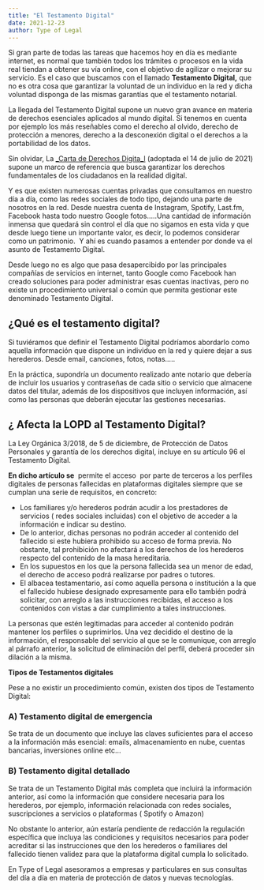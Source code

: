 ```yaml
---
title: "El Testamento Digital"
date: 2021-12-23
author: Type of Legal
---
```


Si gran parte de todas las tareas que hacemos hoy en día es mediante internet, es normal que también todos los trámites o procesos en la vida real tiendan a obtener su vía online, con el objetivo de agilizar o mejorar su servicio. Es el caso que buscamos con el llamado **Testamento Digital,** que no es otra cosa que garantizar la voluntad de un individuo en la red y dicha voluntad disponga de las mismas garantías que el testamento notarial. 

La llegada del Testamento Digital supone un nuevo gran avance en materia de derechos esenciales aplicados al mundo digital. Si tenemos en cuenta por ejemplo los más reseñables como el derecho al olvido, derecho de protección a menores, derecho a la desconexión digital o el derechos a la portabilidad de los datos.

Sin olvidar, La [_Carta de Derechos Digita_l](https://typeoflegal.com/carta-de-derechos-digitales/) (adoptada el 14 de julio de 2021) supone un marco de referencia que busca garantizar los derechos fundamentales de los ciudadanos en la realidad digital.

Y es que existen numerosas cuentas privadas que consultamos en nuestro día a día, como las redes sociales de todo tipo, dejando una parte de nosotros en la red. Desde nuestra cuenta de Instagram, Spotify, Last.fm, Facebook hasta todo nuestro Google fotos…..Una cantidad de información inmensa que quedará sin control el día que no sigamos en esta vida y que desde luego tiene un importante valor, es decir, lo podemos considerar como un patrimonio.  Y ahí es cuando pasamos a entender por donde va el asunto de Testamento Digital.

Desde luego no es algo que pasa desapercibido por las principales compañías de servicios en internet, tanto Google como Facebook han creado soluciones para poder administrar esas cuentas inactivas, pero no existe un procedimiento universal o común que permita gestionar este denominado Testamento Digital.

¿Qué es el testamento digital?
------------------------------

Si tuviéramos que definir el Testamento Digital podríamos abordarlo como aquella información que dispone un individuo en la red y quiere dejar a sus herederos. Desde email, canciones, fotos, notas…..

En la práctica, supondría un documento realizado ante notario que debería de incluir los usuarios y contraseñas de cada sitio o servicio que almacene datos del titular, además de los dispositivos que incluyen información, así como las personas que deberán ejecutar las gestiones necesarias.

¿ Afecta la LOPD al Testamento Digital?
---------------------------------------

La Ley Orgánica 3/2018, de 5 de diciembre, de Protección de Datos Personales y garantía de los derechos digital, incluye en su artículo 96 el Testamento Digital.

**En dicho artículo se**  permite el acceso  por parte de terceros a los perfiles digitales de personas fallecidas en plataformas digitales siempre que se cumplan una serie de requisitos, en concreto:

*   Los familiares y/o herederos podrán acudir a los prestadores de servicios ( redes sociales incluidas) con el objetivo de acceder a la información e indicar su destino.
*   De lo anterior, dichas personas no podrán acceder al contenido del fallecido si este hubiera prohibido su acceso de forma previa. No obstante, tal prohibición no afectará a los derechos de los herederos respecto del contenido de la masa hereditaria.
*   En los supuestos en los que la persona fallecida sea un menor de edad, el derecho de acceso podrá realizarse por padres o tutores.
*   El albacea testamentario, así como aquella persona o institución a la que el fallecido hubiese designado expresamente para ello también podrá solicitar, con arreglo a las instrucciones recibidas, el acceso a los contenidos con vistas a dar cumplimiento a tales instrucciones.

La personas que estén legitimadas para acceder al contenido podrán mantener los perfiles o suprimirlos. Una vez decidido el destino de la información, el responsable del servicio al que se le comunique, con arreglo al párrafo anterior, la solicitud de eliminación del perfil, deberá proceder sin dilación a la misma.

**Tipos de Testamentos digitales**

Pese a no existir un procedimiento común, existen dos tipos de Testamento Digital:

### **A) Testamento digital de emergencia**

Se trata de un documento que incluye las claves suficientes para el acceso a la información más esencial: emails, almacenamiento en nube, cuentas bancarias, inversiones online etc… 

### **B) Testamento digital detallado**

Se trata de un Testamento Digital más completa que incluirá la información anterior, así como la información que considere necesaria para los herederos, por ejemplo, información relacionada con redes sociales, suscripciones a servicios o plataformas ( Spotify o Amazon)

No obstante lo anterior, aún estaría pendiente de redacción la regulación específica que incluya las condiciones y requisitos necesarios para poder acreditar si las instrucciones que den los herederos o familiares del fallecido tienen validez para que la plataforma digital cumpla lo solicitado.

En Type of Legal asesoramos a empresas y particulares en sus consultas del día a día en materia de protección de datos y nuevas tecnologías.
